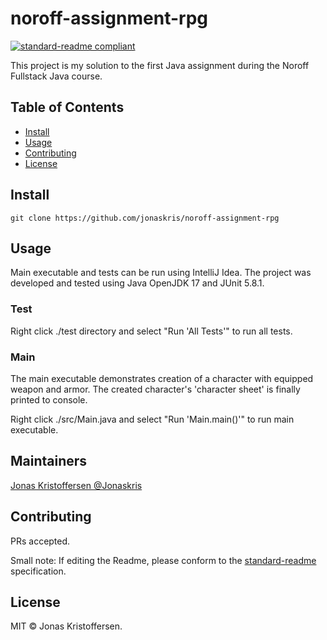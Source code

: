 # noroff-assignment-rpg
[![standard-readme compliant](https://img.shields.io/badge/readme%20style-standard-brightgreen.svg?style=flat-square)](https://github.com/RichardLitt/standard-readme)

This project is my solution to the first Java assignment during the Noroff Fullstack Java course.

## Table of Contents

- [Install](#install)
- [Usage](#usage)
- [Contributing](#contributing)
- [License](#license)

## Install
```
git clone https://github.com/jonaskris/noroff-assignment-rpg
```

## Usage
Main executable and tests can be run using IntelliJ Idea.
The project was developed and tested using Java OpenJDK 17 and JUnit 5.8.1.

### Test
Right click ./test directory and select "Run 'All Tests'" to run all tests.

### Main
The main executable demonstrates creation of a character with equipped weapon and armor.
The created character's 'character sheet' is finally printed to console.

Right click ./src/Main.java and select "Run 'Main.main()'" to run main executable.

## Maintainers
[Jonas Kristoffersen @Jonaskris](https://github.com/jonaskris)


## Contributing

PRs accepted.

Small note: If editing the Readme, please conform to the [standard-readme](https://github.com/RichardLitt/standard-readme) specification.

## License

MIT © Jonas Kristoffersen.